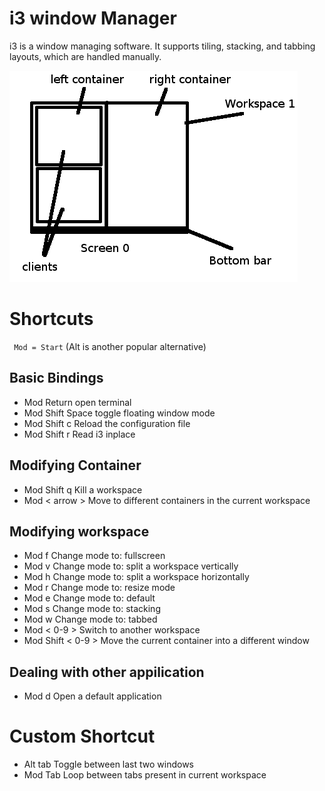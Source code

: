 # i3 window Manager
i3 is a window managing software. It supports tiling, stacking, and tabbing layouts, which are handled manually. 

![alt text](image.png)

# Shortcuts

` Mod = Start` (Alt is another popular alternative)

## Basic Bindings
- Mod Return 	        open terminal
- Mod Shift Space       toggle floating window mode
- Mod Shift c           Reload the configuration file
- Mod Shift r           Read i3 inplace

## Modifying Container
- Mod Shift q           Kill a workspace
- Mod < arrow >         Move to different containers in the current workspace

## Modifying workspace
- Mod f                 Change mode to: fullscreen
- Mod v                 Change mode to: split a workspace vertically
- Mod h                 Change mode to: split a workspace horizontally
- Mod r                 Change mode to: resize mode
- Mod e                 Change mode to: default
- Mod s                 Change mode to: stacking
- Mod w                 Change mode to: tabbed
- Mod < 0-9 >           Switch to another workspace
- Mod Shift < 0-9 >     Move the current container into a different window

## Dealing with other appilication
- Mod d                 Open a default application

# Custom Shortcut
- Alt tab               Toggle between last two windows
- Mod Tab               Loop between tabs present in current workspace